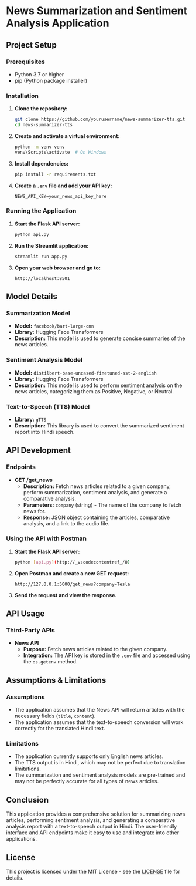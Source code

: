 # News Summarization and Sentiment Analysis Application

## Project Setup

### Prerequisites

- Python 3.7 or higher
- pip (Python package installer)

### Installation

1. **Clone the repository:**
    ```sh
    git clone https://github.com/yourusername/news-summarizer-tts.git
    cd news-summarizer-tts
    ```

2. **Create and activate a virtual environment:**
    ```sh
    python -m venv venv
    venv\Scripts\activate  # On Windows
    ```

3. **Install dependencies:**
    ```sh
    pip install -r requirements.txt
    ```

4. **Create a `.env` file and add your API key:**
    ```env
    NEWS_API_KEY=your_news_api_key_here
    ```

### Running the Application

1. **Start the Flask API server:**
    ```sh
    python api.py
    ```

2. **Run the Streamlit application:**
    ```sh
    streamlit run app.py
    ```

3. **Open your web browser and go to:**
    ```
    http://localhost:8501
    ```

## Model Details

### Summarization Model

- **Model:** `facebook/bart-large-cnn`
- **Library:** Hugging Face Transformers
- **Description:** This model is used to generate concise summaries of the news articles.

### Sentiment Analysis Model

- **Model:** `distilbert-base-uncased-finetuned-sst-2-english`
- **Library:** Hugging Face Transformers
- **Description:** This model is used to perform sentiment analysis on the news articles, categorizing them as Positive, Negative, or Neutral.

### Text-to-Speech (TTS) Model

- **Library:** `gTTS`
- **Description:** This library is used to convert the summarized sentiment report into Hindi speech.

## API Development

### Endpoints

- **GET /get_news**
    - **Description:** Fetch news articles related to a given company, perform summarization, sentiment analysis, and generate a comparative analysis.
    - **Parameters:** `company` (string) - The name of the company to fetch news for.
    - **Response:** JSON object containing the articles, comparative analysis, and a link to the audio file.

### Using the API with Postman

1. **Start the Flask API server:**
    ```sh
    python [api.py](http://_vscodecontentref_/0)
    ```

2. **Open Postman and create a new GET request:**
    ```
    http://127.0.0.1:5000/get_news?company=Tesla
    ```

3. **Send the request and view the response.**

## API Usage

### Third-Party APIs

- **News API**
    - **Purpose:** Fetch news articles related to the given company.
    - **Integration:** The API key is stored in the `.env` file and accessed using the `os.getenv` method.

## Assumptions & Limitations

### Assumptions

- The application assumes that the News API will return articles with the necessary fields (`title`, `content`).
- The application assumes that the text-to-speech conversion will work correctly for the translated Hindi text.

### Limitations

- The application currently supports only English news articles.
- The TTS output is in Hindi, which may not be perfect due to translation limitations.
- The summarization and sentiment analysis models are pre-trained and may not be perfectly accurate for all types of news articles.

## Conclusion

This application provides a comprehensive solution for summarizing news articles, performing sentiment analysis, and generating a comparative analysis report with a text-to-speech output in Hindi. The user-friendly interface and API endpoints make it easy to use and integrate into other applications.

## License

This project is licensed under the MIT License - see the [LICENSE](LICENSE) file for details.